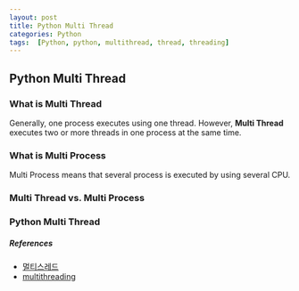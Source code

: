 ```yaml
---
layout: post
title: Python Multi Thread
categories: Python
tags:  [Python, python, multithread, thread, threading]
---
```


## Python Multi Thread
### What is Multi Thread
Generally, one process executes using one thread. However, **Multi Thread** executes two or more threads in one process at the same time.

### What is Multi Process
Multi Process means that several process is executed by using several CPU.

### Multi Thread vs. Multi Process
### Python Multi Thread

##### References
- [멀티스레드](http://www.tcpschool.com/java/java_thread_multi)
- [multithreading](https://www.techtarget.com/whatis/definition/multithreading)